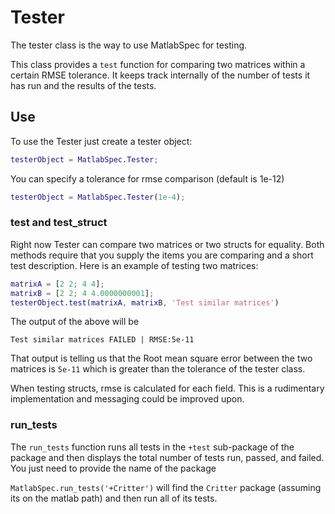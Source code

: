 # Tester

The tester class is the way to use MatlabSpec for testing.

This class provides a `test` function for comparing two matrices within a certain RMSE tolerance. It keeps track internally of the number of tests it has run and the results of the tests.

## Use

To use the Tester just create a tester object:

```matlab
testerObject = MatlabSpec.Tester;
```

You can specify a tolerance for rmse comparison (default is 1e-12)

```matlab
testerObject = MatlabSpec.Tester(1e-4);
```

### test and test_struct

Right now Tester can compare two matrices or two structs for equality. Both methods require that you supply the items you are comparing and a short test description. Here is an example of testing two matrices:

```matlab
matrixA = [2 2; 4 4];
matrixB = [2 2; 4 4.0000000001];
testerObject.test(matrixA, matrixB, 'Test similar matrices')
```

The output of the above will be

```
Test similar matrices FAILED | RMSE:5e-11
```

That output is telling us that the Root mean square error between the two matrices is `5e-11` which is greater than the tolerance of the tester class.

When testing structs, rmse is calculated for each field. This is a rudimentary implementation and messaging could be improved upon.

### run_tests

The `run_tests` function runs all tests in the `+test` sub-package of the package and then displays the total number of tests run, passed, and failed. You just need to provide the name of the package

`MatlabSpec.run_tests('+Critter')` will find the `Critter` package (assuming its on the matlab path) and then run all of its tests.
